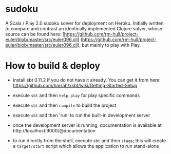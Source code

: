 sudoku
======

A Scala / Play 2.0 sudoku solver for deployment on Heroku. Initially 
written to compare and contrast an identically implemented Clojure solver, 
whose source can be found here: 
[https://github.com/rm-hull/project-euler/blob/master/src/euler096.clj]
(https://github.com/rm-hull/project-euler/blob/master/src/euler096.clj),
but mainly to play with Play.


How to build & deploy
=====================

* install sbt 0.11.2  if you do not have it already. You can get it from here: https://github.com/harrah/xsbt/wiki/Getting-Started-Setup

* execute `sbt` and then `help play` for play specific commands

* execute `sbt` and then `compile` to build the project

* execute `sbt` and then 'run' to run the built-in development server

* once the development server is running, documentation is available at http://localhost:9000/@documentation

* to run directly from the shell, execute `sbt` and then `stage`; this will create a `target/start` script which allows the application to run stand-alone

